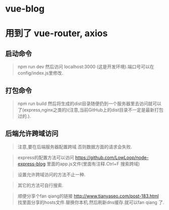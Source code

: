 # vue-blog
# 用到了 vue-router, axios

## 启动命令
> npm run dev 然后访问 localhost:3000 (这是开发环境).端口号可以在 config/index.js里修改.
## 打包命令
> npm run build 然后将生成的dist目录随便扔到一个服务器里去访问就可以了(express,nginx之类的)(注意,当前GitHub上的dist目录不一定是最新打包过的.).
## 后端允许跨域访问
> 注意,要在后端服务器配置跨域.否则数据方面的请求会失败.

> express的配置方法可以访问 https://github.com/LowLoop/node-express-blog 里面的app.js文件(里面有注释.Ctrl+F 搜索跨域)

> 设置允许跨域访问的方法不止一种.

> 其它的方法可自行搜索.

> 顺便分享个fan qiang的链接
http://www.tianyaseo.com/post-183.html
找里面分享的hosts文件.替换你本机.然后刷新dns缓存.就可以fan qiang 了.

